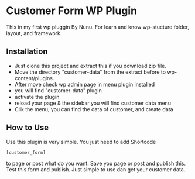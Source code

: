 
# Customer Form WP Plugin

This in my first wp pluggin By Nunu. For learn and know wp-stucture folder, layout, and framework.


## Installation

- Just clone this project and extract this if you download zip file.
- Move the directory "customer-data" from the extract before to wp-content/plugins.
- After move check wp admin page in menu plugin installed
- you will find "customer-data" plugin
- activate the plugin
- reload your page & the sidebar you will find customer data menu
- Clik the menu, you can find the data of customer, and create data

## How to Use

Use this plugin is very simple. You just need to add Shortcode
```javascript
[customer_form]
```
to page or post what do you want. Save you page or post and publish this. Test this form and publish. Just simple to use dan get your customer data.  
